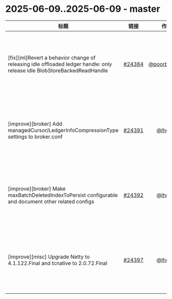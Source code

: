 # 2025-06-09..2025-06-09 - master
| 标题 | 链接 | 作者 | 标签 |
| - | :--: | :--: | - |
| [fix][ml]Revert a behavior change of releasing idle offloaded ledger handle: only release idle BlobStoreBackedReadHandle | [#24384](https://github.com/apache/pulsar/pull/24384) | [@poorbarcode](https://github.com/poorbarcode) | `doc-not-needed` `ready-to-test` `cherry-picked/branch-3.0` `cherry-picked/branch-3.3` `cherry-picked/branch-4.0` `release/3.0.13` `release/4.0.6` `release/3.3.8`  | 
| [improve][broker] Add managedCursor/LedgerInfoCompressionType settings to broker.conf | [#24391](https://github.com/apache/pulsar/pull/24391) | [@lhotari](https://github.com/lhotari) | `doc-not-needed` `ready-to-test` `cherry-picked/branch-3.0` `cherry-picked/branch-3.3` `cherry-picked/branch-4.0` `release/3.0.13` `release/4.0.6` `release/3.3.8`  | 
| [improve][broker] Make maxBatchDeletedIndexToPersist configurable and document other related configs | [#24392](https://github.com/apache/pulsar/pull/24392) | [@lhotari](https://github.com/lhotari) | `doc` `ready-to-test` `cherry-picked/branch-3.0` `cherry-picked/branch-3.3` `cherry-picked/branch-4.0` `release/3.0.13` `release/4.0.6` `release/3.3.8`  | 
| [improve][misc] Upgrade Netty to 4.1.122.Final and tcnative to 2.0.72.Final | [#24397](https://github.com/apache/pulsar/pull/24397) | [@lhotari](https://github.com/lhotari) | `doc-not-needed` `ready-to-test` `cherry-picked/branch-3.0` `cherry-picked/branch-3.3` `cherry-picked/branch-4.0` `release/3.0.13` `release/4.0.6` `release/3.3.8`  | 
